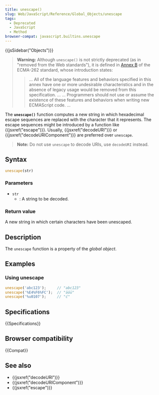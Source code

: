 ```yaml
---
title: unescape()
slug: Web/JavaScript/Reference/Global_Objects/unescape
tags:
  - Deprecated
  - JavaScript
  - Method
browser-compat: javascript.builtins.unescape
---
```

{{jsSidebar("Objects")}}

> **Warning:** Although `unescape()` is not strictly deprecated (as in "removed
> from the Web standards"), it is defined in
> [Annex B](https://www.ecma-international.org/ecma-262/9.0/index.html#sec-additional-ecmascript-features-for-web-browsers)
> of the ECMA-262 standard, whose introduction states:
>
> > … All of the language features and behaviors specified in this annex have
> > one or more undesirable characteristics and in the absence of legacy usage
> > would be removed from this specification. … … Programmers should not use or
> > assume the existence of these features and behaviors when writing new
> > ECMAScript code. …

The **`unescape()`** function computes a new string in which hexadecimal escape
sequences are replaced with the character that it represents. The escape
sequences might be introduced by a function like {{jsxref("escape")}}.
Usually, {{jsxref("decodeURI")}} or
{{jsxref("decodeURIComponent")}} are preferred over `unescape`.

> **Note:** Do not use `unescape` to decode URIs, use `decodeURI` instead.

## Syntax

```js
unescape(str)
```

### Parameters

- `str`
  - : A string to be decoded.

### Return value

A new string in which certain characters have been unescaped.

## Description

The `unescape` function is a property of the _global object_.

## Examples

### Using unescape

```js
unescape('abc123');     // "abc123"
unescape('%E4%F6%FC');  // "äöü"
unescape('%u0107');     // "ć"
```

## Specifications

{{Specifications}}

## Browser compatibility

{{Compat}}

## See also

- {{jsxref("decodeURI")}}
- {{jsxref("decodeURIComponent")}}
- {{jsxref("escape")}}
